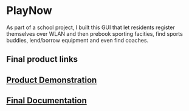 # PlayNow

As part of a school project, I built this GUI that let residents register themselves over WLAN and then prebook sporting facities, find sports buddies, lend/borrow equipment and even find coaches. 

## Final product links 
## [Product Demonstration](https://drive.google.com/file/d/1kThwLFgF2giEbkLWD7vUMiMF3T7Iefcz/view?usp=sharing "Product Demonstration")

## [Final Documentation](https://drive.google.com/file/d/1iGUV83IcZTXH3lw-sS9w6TV9ittVxzTB/view?usp=sharing "Final slides")

